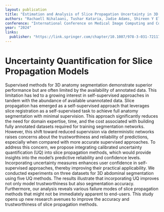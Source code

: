 ```yaml
---
layout: publication
title: "Estimation and Analysis of Slice Propagation Uncertainty in 3D Anatomy Segmentation"
authors: "Rachaell Nihalaani, Tushar Kataria, Jadie Adams, Shireen Y Elhabian"
conference: "International Conference on Medical Image Computing and Computer-Assisted Intervention"
year: "2024"
links:
  publisher: "https://link.springer.com/chapter/10.1007/978-3-031-72117-5_26"
---
```


# Uncertainty Quantification for Slice Propagation Models

Supervised methods for 3D anatomy segmentation demonstrate superior performance but are often limited by the availability of annotated data. This limitation has led to a growing interest in self-supervised approaches in tandem with the abundance of available unannotated data. Slice propagation has emerged as a self-supervised approach that leverages slice registration as a self-supervised task to achieve full anatomy segmentation with minimal supervision. This approach significantly reduces the need for domain expertise, time, and the cost associated with building fully annotated datasets required for training segmentation networks. However, this shift toward reduced supervision via deterministic networks raises concerns about the trustworthiness and reliability of predictions, especially when compared with more accurate supervised approaches. To address this concern, we propose integrating calibrated uncertainty quantification (UQ) into slice propagation methods, which would provide insights into the model’s predictive reliability and confidence levels. Incorporating uncertainty measures enhances user confidence in self-supervised approaches, thereby improving their practical applicability. We conducted experiments on three datasets for 3D abdominal segmentation using five UQ methods. The results illustrate that incorporating UQ improves not only model trustworthiness but also segmentation accuracy. Furthermore, our analysis reveals various failure modes of slice propagation methods that might not be immediately apparent to end-users. This study opens up new research avenues to improve the accuracy and trustworthiness of slice propagation methods.
